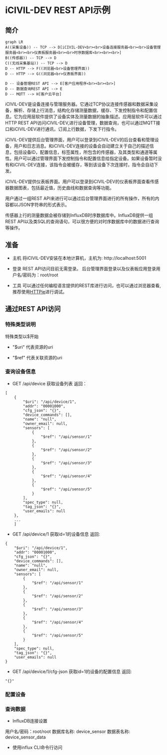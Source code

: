 # iCIVIL-DEV REST API示例

## 简介

```mermaid
graph LR
A((采集设备)) -- TCP --> D[iCIVIL-DEV<br><br>设备连接服务器<br><br>设备管理服务器<br><br>仪表板服务器<br><br>时序数据库<br><br><br>]
B((传感器)) -- TCP --> D
C((无线采集基站)) -- TCP --> D
D -- HTTP --> F((浏览器<br>设备管理界面))
D -- HTTP --> G((浏览器<br>仪表板界面))

D -- 设备管理REST API --> E[客户应用程序<br><br><br>]
D -- 数据查询REST API --> E
D -- MQTT --> H[客户云平台]
```

iCIVIL-DEV是设备连接与管理服务器。它通过TCP协议连接传感器和数据采集设备，解析、存储上行消息，结构化存储测量数据，缓存、下发控制指令和配置信息。它为应用层软件提供了设备实体及测量数据的抽象描述。应用层软件可以通过HTTP REST API访问iCIVIL-DEV,进行设备管理，数据查询，也可以通过MQTT接口和iCIVIL-DEV进行通讯，订阅上行数据，下发下行指令。

iCIVIL-DEV提供后台管理界面，用户可以登录到iCIVIL-DEV的后台查看和管理设备，用户和日志消息。和iCIVIL-DEV连接的设备会自动建立关于自己的描述信息，包括设备ID，配置信息，标签属性，所包含的传感器，及其类型和通道等属性。用户可以通过管理界面下发控制指令和配置信息给指定设备。如果设备暂时没有和iCIVIL-DEV连接，该指令会被缓存，等到该设备下次连接时，指令会自动下发。

iCIVIL-DEV提供仪表板界面。用户可以登录到iCIVIL-DEV的仪表板界面查看传感器数据图表，包括最近值，历史曲线和数据查询等功能。

用户通过一组REST API来进行可以通过后台管理界面进行的所有操作，所有的内容都以JSON字符串的形式表示。

传感器上行的测量数据会被存储到InfluxDB时序数据库中。InfluxDB提供一组REST API以及类SQL的查询语句，可以很方便的对时序数据库中的数据进行查询等操作。

## 准备
* 主机
将iCIVIL-DEV安装在本地计算机，主机为: http://localhost:5001

*  登录
REST API访问目前无需登录。
后台管理界面登录以及仪表板应用登录用户名/密码为：root/root

* 工具
可以通过任何编程语言提供的REST库进行访问，也可以通过浏览器查看, 推荐使用[HTTPie](https://httpie.org/)进行调试。

## 通过REST API访问

### 特殊类型说明

特殊类型以$开始

* "$uri"
代表资源的uri

* "$ref"
代表关联资源的uri

### 查询设备信息

* GET /api/device
获取设备列表
返回：

```
[
    {
        "$uri": "/api/device/1", 
        "addr": "00001000", 
        "cfg_json": "{}", 
        "device_commands": [], 
        "name": "null", 
        "owner_email": null, 
        "sensors": [
            {
                "$ref": "/api/sensor/1"
            }, 
            {
                "$ref": "/api/sensor/2"
            }, 
            {
                "$ref": "/api/sensor/3"
            }, 
            {
                "$ref": "/api/sensor/4"
            }, 
            {
                "$ref": "/api/sensor/5"
            }
        ], 
        "spec_type": null, 
        "tag_json": "{}", 
        "user_emails": null
    },
    ... 
    ]

```
* GET /api/device/1
获取id=1的设备信息
返回:
```
{
    "$uri": "/api/device/1", 
    "addr": "00001000", 
    "cfg_json": "{}", 
    "device_commands": [], 
    "name": "null", 
    "owner_email": null, 
    "sensors": [
        {
            "$ref": "/api/sensor/1"
        }, 
        {
            "$ref": "/api/sensor/2"
        }, 
        {
            "$ref": "/api/sensor/3"
        }, 
        {
            "$ref": "/api/sensor/4"
        }, 
        {
            "$ref": "/api/sensor/5"
        }
    ], 
    "spec_type": null, 
    "tag_json": "{}", 
    "user_emails": null
}

```
* GET  /api/device/1/cfg-json
获取id=1的设备的配置信息
返回:
```
"{}"
```



### 配置设备

### 查询数据

* InfluxDB连接设置

用户名/密码：root/root
数据库名称: device_sensor
数据表名称: device_sensor_data

* 使用influx CLI命令行访问






<!--stackedit_data:
eyJoaXN0b3J5IjpbOTE4MDU2OTUxXX0=
-->